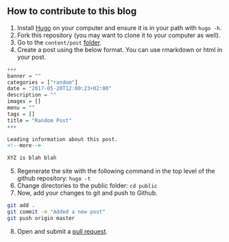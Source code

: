 ## How to contribute to this blog

1. Install [Hugo](https://gohugo.io/getting-started/installing/) on your computer and ensure it is in your path with `hugo -h`.
2. Fork this repository (you may want to clone it to your computer as well).
3. Go to the `content/post` [folder](https://github.com/ummc-bjc/blog/tree/master/content/post).
4. Create a post using the below format. You can use rmarkdown or html in your post.

```r
+++
banner = ""
categories = ["random"]
date = "2017-05-20T12:00:23+02:00"
description = ""
images = []
menu = ""
tags = []
title = "Random Post"
+++

Leading information about this post.
<!--more-->

XYZ is blah blah
```

5. Regenerate the site with the following command in the top level of the github repository: `hugo -t`
6. Change directories to the public folder: `cd public`
7. Now, add your changes to git and push to Github.

```bash
git add .
git commit -m "Added a new post"
git push origin master
```
8. Open and submit a [pull request](https://github.com/ummc-bjc/blog/compare).
